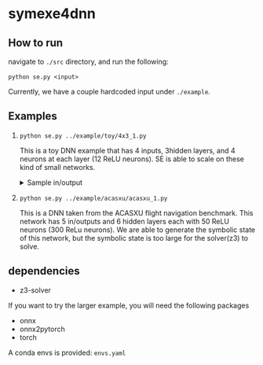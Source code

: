 # symexe4dnn

## How to run
navigate to ```./src``` directory, and run the following:
```
python se.py <input>
```
Currently, we have a couple hardcoded input under ```./example```.

## Examples
1.   
    ```
    python se.py ../example/toy/4x3_1.py
    ```
    This is a toy DNN example that has 4 inputs, 3hidden layers, and 4 neurons at each layer (12 ReLU neurons). SE is able to scale on these kind of small networks.
    
    <details>
    <img src="./img/4x3.png" />
     <br/>

    <summary>Sample in/output</summary>

    ```
    $ python se.py ../example/toy/4x3_1.py

    =========SE started=========
    layer: 0
            inputs: ['i0', 'i1']
    layer: 1
            inputs: ['n00', 'n01', 'n02', 'n03']
    layer: 2
            inputs: ['n10', 'n11', 'n12', 'n13']
    layer: 3
            inputs: ['n20', 'n21', 'n22', 'n23']
    ============================
    DONE:
    2       inputs
    4       layers
    2       outputs
    time used: 
    0.007296120000319206 s
    symbolic states obtained
    And(n00 ==
        If(1*i0 + 1*i1 + 1/10 <= 0, 0, 1*i0 + 1*i1 + 1/10),
        n01 ==
        If(1/2*i0 + 1/2*i1 + 1/5 <= 0, 0, 1/2*i0 + 1/2*i1 + 1/5),
        n02 ==
        If(3/2*i0 + 0*i1 + 3/10 <= 0, 0, 3/2*i0 + 0*i1 + 3/10),
        n03 ==
        If(0*i0 + 3/2*i1 + 2/5 <= 0, 0, 0*i0 + 3/2*i1 + 2/5),
        n10 ==
        If(1/2*n00 + -1/2*n01 + 0*n02 + 1*n03 + 1 <= 0,
        0,
        1/2*n00 + -1/2*n01 + 0*n02 + 1*n03 + 1),
        n11 ==
        If(-1/2*n00 + 1/10*n01 + 2*n02 + -3*n03 + -2 <= 0,
        0,
        -1/2*n00 + 1/10*n01 + 2*n02 + -3*n03 + -2),
        n12 ==
        If(1/2*n00 + -1/5*n01 + 2/5*n02 + 1*n03 + 3 <= 0,
        0,
        1/2*n00 + -1/5*n01 + 2/5*n02 + 1*n03 + 3),
        n13 ==
        If(-1/2*n00 + 1/10*n01 + 6/5*n02 + -1/2*n03 + -4 <= 0,
        0,
        -1/2*n00 + 1/10*n01 + 6/5*n02 + -1/2*n03 + -4),
        n20 ==
        If(1/2*n10 + -1/5*n11 + 1/2*n12 + 1/2*n13 + -1 <= 0,
        0,
        1/2*n10 + -1/5*n11 + 1/2*n12 + 1/2*n13 + -1),
        n21 ==
        If(-1/2*n10 + 1/10*n11 + 11/10*n12 + -1*n13 + 1 <= 0,
        0,
        -1/2*n10 + 1/10*n11 + 11/10*n12 + -1*n13 + 1),
        n22 ==
        If(1/2*n10 + -1/5*n11 + -1/2*n12 + 1/5*n13 + 1 <= 0,
        0,
        1/2*n10 + -1/5*n11 + -1/2*n12 + 1/5*n13 + 1),
        n23 ==
        If(-1/2*n10 + 1/10*n11 + 11/10*n12 + 2*n13 + -1 <= 0,
        0,
        -1/2*n10 + 1/10*n11 + 11/10*n12 + 2*n13 + -1),
        o0 == 1/2*n20 + 1/2*n21 + -2/5*n22 + 1*n23 + 1,
        o1 == -1/5*n20 + -1/2*n21 + 11/10*n22 + 2*n23 + 1)

    =========SE finished=========
    ```
    </details>
2. 
    ```
    python se.py ../example/acasxu/acasxu_1.py
    ```
    This is a DNN taken from the ACASXU flight navigation benchmark. This network has 5 in/outputs and 6 hidden layers each with 50 ReLU neurons (300 ReLu neurons). We are able to generate the symbolic state of this network, but the symbolic state is too large for the solver(z3) to solve.


## dependencies
- z3-solver

If you want to try the larger example, you will need the following packages 
- onnx
- onnx2pytorch
- torch

A conda envs is provided: ```envs.yaml```
